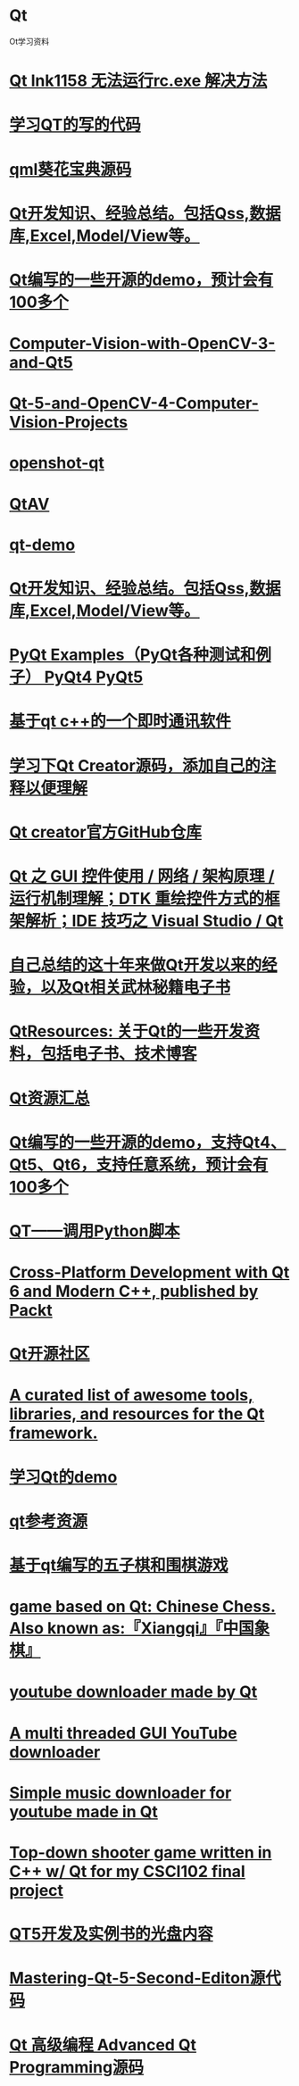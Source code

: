 # Qt
Ot学习资料
# <a href="https://blog.csdn.net/zong596568821xp/article/details/78820144">Qt lnk1158 无法运行rc.exe 解决方法</a>
# <a href="https://github.com/metanoia1989/QTStudy">学习QT的写的代码</a>
# <a href="https://github.com/qmlbook/qmlbook">qml葵花宝典源码</a>
# <a href="https://github.com/lesliefish/Qt">Qt开发知识、经验总结。包括Qss,数据库,Excel,Model/View等。</a>
# <a href="https://github.com/kennycaiguo/QWidgetDemo">Qt编写的一些开源的demo，预计会有100多个</a>
# <a href="https://github.com/kennycaiguo/Computer-Vision-with-OpenCV-3-and-Qt5">Computer-Vision-with-OpenCV-3-and-Qt5 </a>
# <a href="https://github.com/kennycaiguo/Qt-5-and-OpenCV-4-Computer-Vision-Projects">Qt-5-and-OpenCV-4-Computer-Vision-Projects</a>
# <a href="https://github.com/kennycaiguo/openshot-qt">openshot-qt</a>
# <a href="https://github.com/kennycaiguo/QtAV">QtAV</a>
# <a href="https://github.com/kennycaiguo/qt-demo">qt-demo</a>
# <a href="https://github.com/lesliefish/Qt">Qt开发知识、经验总结。包括Qss,数据库,Excel,Model/View等。</a>
# <a href="https://github.com/kennycaiguo/PyQt">PyQt Examples（PyQt各种测试和例子） PyQt4 PyQt5</a>
# <a href="https://github.com/kennycaiguo/IM-QT">基于qt c++的一个即时通讯软件</a>
# <a href="https://github.com/kevinlq/Qt-Creator-Opensource-Study">学习下Qt Creator源码，添加自己的注释以便理解</a>
# <a href="https://github.com/qt-creator/qt-creator">Qt creator官方GitHub仓库</a>
# <a href="https://github.com/XMuli/QtExamples">Qt 之 GUI 控件使用 / 网络 / 架构原理 / 运行机制理解；DTK 重绘控件方式的框架解析；IDE 技巧之 Visual Studio / Qt</a>
# <a href="https://github.com/feiyangqingyun/qtkaifajingyan">自己总结的这十年来做Qt开发以来的经验，以及Qt相关武林秘籍电子书</a>
# <a href="https://gitee.com/havealex/QtResources">QtResources: 关于Qt的一些开发资料，包括电子书、技术博客</a>
# <a href="https://astraywu.github.io/2019/05/04/Qt%E8%B5%84%E6%BA%90%E6%B1%87%E6%80%BB/">Qt资源汇总</a>
# <a href="https://gitee.com/feiyangqingyun/QWidgetDemo">Qt编写的一些开源的demo，支持Qt4、Qt5、Qt6，支持任意系统，预计会有100多个</a>
# <a href="https://blog.csdn.net/wzyaiwl/article/details/115298127">QT——调用Python脚本</a>
# <a href="https://github.com/PacktPublishing/Cross-platform-development-with-Qt-6-and-Modern-Cpp">Cross-Platform Development with Qt 6 and Modern C++, published by Packt</a>
# <a href="https://www.qter.org/">Qt开源社区</a>
# <a href="https://github.com/JesseTG/awesome-qt">A curated list of awesome tools, libraries, and resources for the Qt framework.</a>
# <a href="https://github.com/ZhiliangMa/Qt_LearnDemo">学习Qt的demo</a>
# <a href="https://gitee.com/explore/topic/Qt">qt参考资源</a>
# <a href="https://github.com/smurf28/ChessGame">基于qt编写的五子棋和围棋游戏</a>
# <a href="https://github.com/XMuli/ChineseChess">game based on Qt: Chinese Chess. Also known as:『Xiangqi』『中国象棋』</a>
# <a href="https://github.com/jingzhe/youtube_downloader">youtube downloader made by Qt</a>
# <a href="https://github.com/grgvineet/ParaTube">A multi threaded GUI YouTube downloader</a> 
# <a href="https://github.com/Yisus7u7/dl-music-qt">Simple music downloader for youtube made in Qt</a>
# <a href="https://github.com/eggfault/thunderbird">Top-down shooter game written in C++ w/ Qt for my CSCI102 final project</a>
# <a href="https://github.com/zxh1986123/QT5-Development-and-examples">QT5开发及实例书的光盘内容</a>
# <a href="https://github.com/PacktPublishing/Mastering-Qt-5-Second-Editon">Mastering-Qt-5-Second-Editon源代码</a>
# <a href="https://github.com/github-jxm/Advanced_Qt_Programming">Qt 高级编程 Advanced Qt Programming源码</a>
